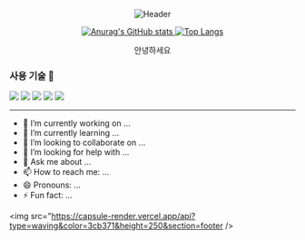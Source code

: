 <p align="center">
  <img src="https://capsule-render.vercel.app/api?type=waving&color=3cb371&height=250&section=header&text=Daeun's%20GitHub&fontSize=70" alt="Header">
</p>

<p align="center">
  <a href="#">
    <img src="https://github-readme-stats.vercel.app/api?username=daeun100299" alt="Anurag's GitHub stats">
  </a>
  <a href="#"> 
    <img src="https://github-readme-stats.vercel.app/api/top-langs/?username=daeun100299" alt="Top Langs">
  </a>
</p>

<p align="center">
  안녕하세요
</p>

### 사용 기술 👋
<img src="https://img.shields.io/badge/CSS-1572B6?style=flat-square&logo=css3&logoColor=white"/></a>
<img src="https://img.shields.io/badge/JavaScript-F7DF1E?style=flat-square&logo=javascript&logoColor=white"/></a>
<img src="https://img.shields.io/badge/IntelliJ-000000?style=flat-square&logo=intellijidea&logoColor=white"/></a>
<img src="https://img.shields.io/badge/React-61DAFB?style=flat-square&logo=react&logoColor=white"/></a>
<img src="https://img.shields.io/badge/MySQL-4479A1?style=flat-square&logo=mysql&logoColor=white"/></a>
***
- 🔭 I’m currently working on ...
- 🌱 I’m currently learning ...
- 👯 I’m looking to collaborate on ...
- 🤔 I’m looking for help with ...
- 💬 Ask me about ...
- 📫 How to reach me: ...
- 😄 Pronouns: ...
- ⚡ Fun fact: ...

<img src="https://capsule-render.vercel.app/api?type=waving&color=3cb371&height=250&section=footer />
